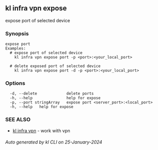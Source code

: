 ## kl infra vpn expose

expose port of selected device

### Synopsis

```
expose port
Examples:
  # expose port of selected device
	kl infra vpn expose port -p <port>:<your_local_port>

  # delete exposed port of selected device
	kl infra vpn expose port -d -p <port>:<your_local_port> 

```

### Options

```
  -d, --delete             delete ports
  -h, --help               help for expose
  -p, --port stringArray   expose port <server_port>:<local_port>
  -h, --help   help for expose
```

### SEE ALSO

* [kl infra vpn](kl_infra_vpn.md)  - work with vpn

###### Auto generated by kl CLI on 25-January-2024
